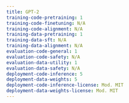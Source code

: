```yaml
---
title: GPT-2
training-code-pretraining: 1
training-code-finetuning: N/A
training-code-alignment: N/A
training-data-pretraining: 1
training-data-sft: N/A
training-data-alignment: N/A
evaluation-code-general: 1
evaluation-code-safety: N/A
evaluation-data-utility: 1
evaluation-data-safety: N/A
deployment-code-inference: 5
deployment-data-weights: 5
deployment-code-inference-license: Mod. MIT
deployment-data-weights-license: Mod. MIT
---
```


